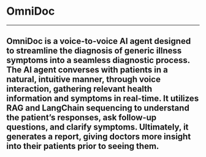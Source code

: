 # OmniDoc
---
OmniDoc is a voice-to-voice AI agent designed to streamline the diagnosis of generic illness symptoms into a seamless diagnostic process. The AI agent converses with patients in a natural, intuitive manner, through voice interaction, gathering relevant health information and symptoms in real-time. It utilizes RAG and LangChain sequencing to understand the patient’s responses, ask follow-up questions, and clarify symptoms. Ultimately, it generates a report, giving doctors more insight into their patients prior to seeing them.
---

